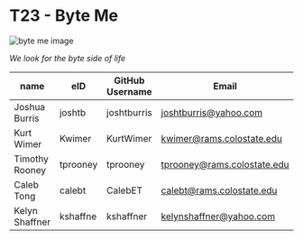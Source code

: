 # T23 - Byte Me
![byte me image](https://github.com/csucs314s19/t23/blob/master/team/images/byte_me.jpg)

*We look for the byte side of life*

| name | eID | GitHub Username | Email |
|------|-----|-----------------|-------|
|Joshua Burris|joshtb|joshtburris|joshtburris@yahoo.com|
| Kurt Wimer | Kwimer | KurtWimer | kwimer@rams.colostate.edu |
| Timothy Rooney | tprooney | tprooney | tprooney@rams.colostate.edu |
| Caleb Tong | calebt | CalebET | calebt@rams.colostate.edu |
| Kelyn Shaffner | kshaffne | kshaffner | kelynshaffner@yahoo.com |
